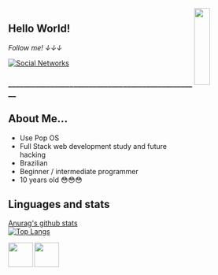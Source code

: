<a href="https://gifer.com/en/Dtf">
  <img align="right" src="https://bestanimations.com/media/dancers/694962750funny-dance-dancing-animated-gif-image-26.gif" width=25% height=20% />
</a>

## Hello World! 

<i display="inline-block">Follow me! ↓↓↓</i>

[![Social Networks](https://img.shields.io/badge/Social-Networks-green)](https://linktr.ee/jaulin) 

<h3 display="inline-block">__________________________________________________</h3>

 
## About Me...
- Use Pop OS
- Full Stack web development study and future hacking
- Brazilian 
- Beginner / intermediate programmer
- 10 years old 😳😳😳

## Linguages and stats   


[Anurag's github stats](https://github-readme-stats.vercel.app/api?username=Felipe756&show_icons=true&theme=dracula)<br/>
[![Top Langs](https://github-readme-stats.vercel.app/api/top-langs/?username=Felipe756&show_icons=true&theme=dracula)](https://github.com/anuraghazra/github-readme-stats)

<img align="left" height="50" width="50" src="https://i.imgur.com/0E0bTey.png">
<img align="left" height="50" width="50" src="https://i.imgur.com/9v8YEZ5.png">
</img>
</img>  



